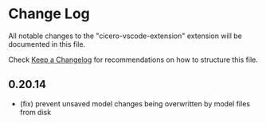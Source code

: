 # Change Log

All notable changes to the "cicero-vscode-extension" extension will be documented in this file.

Check [Keep a Changelog](http://keepachangelog.com/) for recommendations on how to structure this file.

## 0.20.14

- (fix) prevent unsaved model changes being overwritten by model files from disk